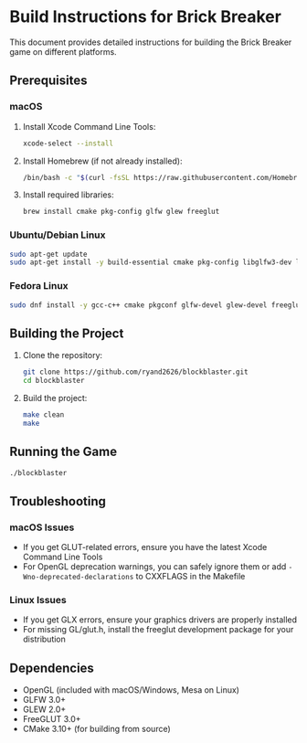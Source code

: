 # Build Instructions for Brick Breaker

This document provides detailed instructions for building the Brick Breaker game on different platforms.

## Prerequisites

### macOS
1. Install Xcode Command Line Tools:
   ```bash
   xcode-select --install
   ```
2. Install Homebrew (if not already installed):
   ```bash
   /bin/bash -c "$(curl -fsSL https://raw.githubusercontent.com/Homebrew/install/HEAD/install.sh)"
   ```
3. Install required libraries:
   ```bash
   brew install cmake pkg-config glfw glew freeglut
   ```

### Ubuntu/Debian Linux
```bash
sudo apt-get update
sudo apt-get install -y build-essential cmake pkg-config libglfw3-dev libglew-dev freeglut3-dev
```

### Fedora Linux
```bash
sudo dnf install -y gcc-c++ cmake pkgconf glfw-devel glew-devel freeglut-devel
```

## Building the Project

1. Clone the repository:
   ```bash
   git clone https://github.com/ryand2626/blockblaster.git
   cd blockblaster
   ```

2. Build the project:
   ```bash
   make clean
   make
   ```

## Running the Game

```bash
./blockblaster
```

## Troubleshooting

### macOS Issues
- If you get GLUT-related errors, ensure you have the latest Xcode Command Line Tools
- For OpenGL deprecation warnings, you can safely ignore them or add `-Wno-deprecated-declarations` to CXXFLAGS in the Makefile

### Linux Issues
- If you get GLX errors, ensure your graphics drivers are properly installed
- For missing GL/glut.h, install the freeglut development package for your distribution

## Dependencies

- OpenGL (included with macOS/Windows, Mesa on Linux)
- GLFW 3.0+
- GLEW 2.0+
- FreeGLUT 3.0+
- CMake 3.10+ (for building from source)
